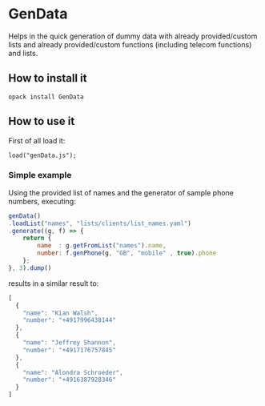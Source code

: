 # GenData

Helps in the quick generation of dummy data with already provided/custom lists and already provided/custom functions (including telecom functions) and lists.

## How to install it

````
opack install GenData
````

## How to use it

First of all load it:

````
load("genData.js");
````

### Simple example

Using the provided list of names and the generator of sample phone numbers, executing:

````javascript
genData()
.loadList("names", "lists/clients/list_names.yaml")
.generate((g, f) => { 
    return { 
        name  : g.getFromList("names").name,
        number: f.genPhone(g, "GB", "mobile" , true).phone 
    }; 
}, 3).dump()
````

results in a similar result to:

````javascript
[
  {
    "name": "Kian Walsh",
    "number": "+4917996438144"
  },
  {
    "name": "Jeffrey Shannon",
    "number": "+4917176757845"
  },
  {
    "name": "Alondra Schroeder",
    "number": "+4916387928346"
  }
]
````